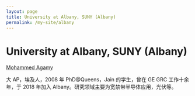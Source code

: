 ```yaml
---
layout: page
title: University at Albany, SUNY (Albany)
permalink: /my-site/albany
---
```

# University at Albany, SUNY (Albany)

[Mohammed Agamy](https://www.albany.edu/ceas/faculty/mohammed-agamy) 

大 AP，埃及人，2008 年 PhD@Queens，Jain 的学生，曾在 GE GRC 工作十余年，于 2018 年加入 Albany。研究领域主要为宽禁带半导体应用，光伏等。
